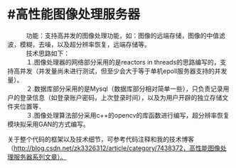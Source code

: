 #高性能图像处理服务器　<br/>
=========================
　　　功能：支持高并发的图像处理功能，如：图像的远端存储，图像的中值滤波，模糊，去噪，以及超分辨率恢复，远端存储等。<br />
　　　技术思路如下：<br />
　　　１.图像处理器的网络部分采用的是reactors in threads的思路编写的，支持高并发（并发量尚未进行测试，但至少会大于等于单机epoll服务器支持的并发量）。<br />
　　　２.数据库部分采用的是Mysql（数据库部分相对简单一些），只负责记录用户的登录信息（如登录账户密码，上次登录时间），以及为用户开辟的独立存储文件夹位置等．<br />
　　　３.图像处理算法部分采用c++的opencv的库函数进行编写，超分辨率恢复模块拟采用GAN的方式编写。<br />
  
关于整个代码的框架以及技术细节，可参考代码注释和我的技术博客（http://blog.csdn.net/zk3326312/article/category/7438372，高性能图像处理服务器系列文章）。
  
